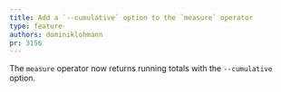 ```yaml
---
title: Add a `--cumulative` option to the `measure` operator
type: feature
authors: dominiklohmann
pr: 3156
---
```


The `measure` operator now returns running totals with the `--cumulative`
option.

